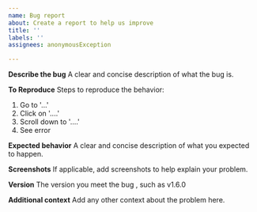 ```yaml
---
name: Bug report
about: Create a report to help us improve
title: ''
labels: ''
assignees: anonymousException

---
```


**Describe the bug**
A clear and concise description of what the bug is.

**To Reproduce**
Steps to reproduce the behavior:
1. Go to '...'
2. Click on '....'
3. Scroll down to '....'
4. See error

**Expected behavior**
A clear and concise description of what you expected to happen.

**Screenshots**
If applicable, add screenshots to help explain your problem.

**Version**
The version you meet the bug , such as v1.6.0

**Additional context**
Add any other context about the problem here.
